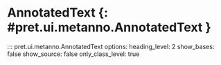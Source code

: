 # AnnotatedText {: #pret.ui.metanno.AnnotatedText }

::: pret.ui.metanno.AnnotatedText
    options:
        heading_level: 2
        show_bases: false
        show_source: false
        only_class_level: true
